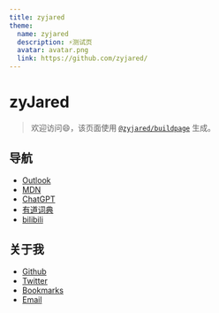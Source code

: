 ```yaml
---
title: zyjared
theme:
  name: zyjared
  description: ⚡测试页
  avatar: avatar.png
  link: https://github.com/zyjared/
---
```


# __zy__**Jared**

> 欢迎访问😄，该页面使用 [`@zyjared/buildpage`](https://github.com/zyjared/site) 生成。

## 导航

+ [Outlook](https://outlook.live.com/)
+ [MDN](https://developer.mozilla.org/zh-CN/)
+ [ChatGPT](https://chatgpt.com/?temporary-chat=true)
+ [有道词典](https://dict.youdao.com/)
+ [bilibili](https://www.bilibili.com/)

## 关于我

- [Github](https://github.com/zyjared/)
- [Twitter](https://x.com/home)
- [Bookmarks](https://github.com/zyjared/zyjared/tree/main/bookmarks)
- [Email](mailto:zyjared@outlook.com)

<!-- ![Top Langs](https://github-readme-stats.vercel.app/api/top-langs/?username=zyjared&layout=compact&theme=onedark) -->

<!--

Here are some ideas to get you started:

- 🔭 I’m currently working on ...
- 🌱 I’m currently learning ...
- 👯 I’m looking to collaborate on ...
- 🤔 I’m looking for help with ...
- 💬 Ask me about ...
- 📫 How to reach me: ...
- 😄 Pronouns: ...
- ⚡ Fun fact: ...

-->
